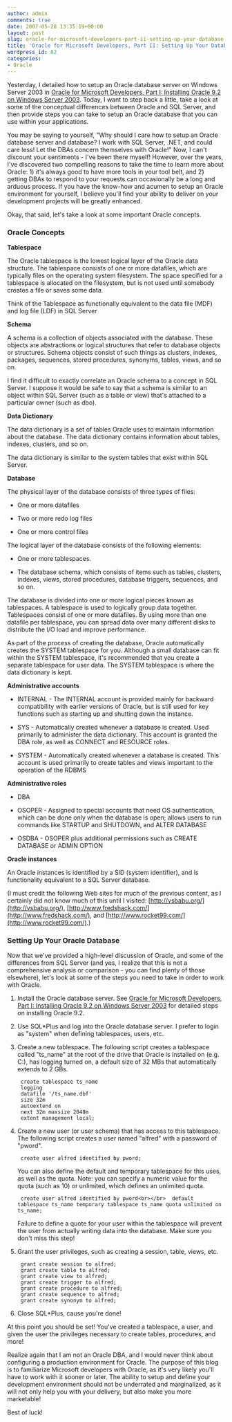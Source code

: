 ```yaml
---
author: admin
comments: true
date: 2007-05-28 13:35:19+00:00
layout: post
slug: oracle-for-microsoft-developers-part-ii-setting-up-your-database
title: 'Oracle for Microsoft Developers, Part II: Setting Up Your Database'
wordpress_id: 82
categories:
- Oracle
---
```


Yesterday, I detailed how to setup an Oracle database server on Windows Server 2003 in [Oracle for Microsoft Developers, Part I: Installing Oracle 9.2 on Windows Server 2003](http://www.wadewegner.com/PermaLink,guid,c9c89f05-a274-4033-9e3f-32113832bfa7.aspx). Today, I want to step back a little, take a look at some of the conceptual differences between Oracle and SQL Server, and then provide steps you can take to setup an Oracle database that you can use within your applications.

You may be saying to yourself, "Why should I care how to setup an Oracle database server and database? I work with SQL Server, .NET, and could care less! Let the DBAs concern themselves with Oracle!" Now, I can't discount your sentiments - I've been there myself! However, over the years, I've discovered two compelling reasons to take the time to learn more about Oracle: 1) it's always good to have more tools in your tool belt, and 2) getting DBAs to respond to your requests can occasionally be a long and arduous process. If you have the know-how and acumen to setup an Oracle environment for yourself, I believe you'll find your ability to deliver on your development projects will be greatly enhanced.

Okay, that said, let's take a look at some important Oracle concepts.

### Oracle Concepts

**Tablespace**

The Oracle tablespace is the lowest logical layer of the Oracle data structure. The tablespace consists of one or more datafiles, which are typically files on the operating system filesystem. The space specified for a tablespace is allocated on the filesystem, but is not used until somebody creates a file or saves some data.

Think of the Tablespace as functionally equivalent to the data file (MDF) and log file (LDF) in SQL Server

**Schema**

A schema is a collection of objects associated with the database. These objects are abstractions or logical structures that refer to database objects or structures. Schema objects consist of such things as clusters, indexes, packages, sequences, stored procedures, synonyms, tables, views, and so on.

I find it difficult to exactly correlate an Oracle schema to a concept in SQL Server. I suppose it would be safe to say that a schema is similar to an object within SQL Server (such as a table or view) that's attached to a particular owner (such as dbo).

**Data Dictionary**

The data dictionary is a set of tables Oracle uses to maintain information about the database. The data dictionary contains information about tables, indexes, clusters, and so on.

The data dictionary is similar to the system tables that exist within SQL Server.

**Database**

The physical layer of the database consists of three types of files: 

* One or more datafiles

* Two or more redo log files

* One or more control files

The logical layer of the database consists of the following elements: 

* One or more tablespaces.

* The database schema, which consists of items such as tables, clusters, indexes, views, stored procedures, database triggers, sequences, and so on.

The database is divided into one or more logical pieces known as tablespaces. A tablespace is used to logically group data together. Tablespaces consist of one or more datafiles. By using more than one datafile per tablespace, you can spread data over many different disks to distribute the I/O load and improve performance.

As part of the process of creating the database, Oracle automatically creates the SYSTEM tablespace for you. Although a small database can fit within the SYSTEM tablespace, it's recommended that you create a separate tablespace for user data. The SYSTEM tablespace is where the data dictionary is kept.

**Administrative accounts**

* INTERNAL - The INTERNAL account is provided mainly for backward compatibility with earlier versions of Oracle, but is still used for key functions such as starting up and shutting down the instance.

* SYS - Automatically created whenever a database is created. Used primarily to administer the data dictionary. This account is granted the DBA role, as well as CONNECT and RESOURCE roles.

* SYSTEM - Automatically created whenever a database is created. This account is used primarily to create tables and views important to the operation of the RDBMS

**Administrative roles**

* DBA

* OSOPER - Assigned to special accounts that need OS authentication, which can be done only when the database is open; allows users to run commands like STARTUP and SHUTDOWN, and ALTER DATABASE

* OSDBA - OSOPER plus additional permissions such as CREATE DATABASE or ADMIN OPTION

**Oracle instances**

An Oracle instances is identified by a SID (system identifier), and is functionality equivalent to a SQL Server database.

(I must credit the following Web sites for much of the previous content, as I certainly did not know much of this until I visited: [http://vsbabu.org/](http://vsbabu.org/), [http://www.fredshack.com/](http://www.fredshack.com/), and [http://www.rocket99.com/](http://www.rocket99.com/).)

### Setting Up Your Oracle Database

Now that we've provided a high-level discussion of Oracle, and some of the differences from SQL Server (and yes, I realize that this is not a comprehensive analysis or comparison - you can find plenty of those elsewhere), let's look at some of the steps you need to take in order to work with Oracle.

1. Install the Oracle database server. See [Oracle for Microsoft Developers, Part I: Installing Oracle 9.2 on Windows Server 2003](http://www.wadewegner.com/PermaLink,guid,c9c89f05-a274-4033-9e3f-32113832bfa7.aspx) for detailed steps on installing Oracle 9.2.

2. Use SQL*Plus and log into the Oracle database server. I prefer to login as "system" when defining tablespaces, users, etc.

3. Create a new tablespace. The following script creates a tablespace called "ts_name" at the root of the drive that Oracle is installed on (e.g. C:), has logging turned on, a default size of 32 MBs that automatically extends to 2 GBs.

        create tablespace ts_name
        logging
        datafile '/ts_name.dbf'
        size 32m
        autoextend on
        next 32m maxsize 2048m
        extent management local;

4. Create a new user (or user schema) that has access to this tablespace. The following script creates a user named "alfred" with a password of "pword".

        create user alfred identified by pword;

    You can also define the default and temporary tablespace for this uses, as well as the quota. Note: you can specify a numeric value for the quota (such as 10) or unlimited, which defines an unlimited quota.

        create user alfred identified by pword<br></br>  default tablespace ts_name temporary tablespace ts_name quota unlimited on ts_name; 

    Failure to define a quote for your user within the tablespace will prevent the user from actually writing data into the database. Make sure you don't miss this step!

5. Grant the user privileges, such as creating a session, table, views, etc.

        grant create session to alfred;
        grant create table to alfred;
        grant create view to alfred;
        grant create trigger to alfred;
        grant create procedure to alfred;
        grant create sequence to alfred;
        grant create synonym to alfred;

6. Close SQL*Plus, cause you're done!

At this point you should be set! You've created a tablespace, a user, and given the user the privileges necessary to create tables, procedures, and more!

Realize again that I am not an Oracle DBA, and I would never think about configuring a production environment for Oracle. The purpose of this blog is to familiarize Microsoft developers with Oracle, as it's very likely you'll have to work with it sooner or later. The ability to setup and define your development environment should not be underrated and marginalized, as it will not only help you with your delivery, but also make you more marketable!

Best of luck!